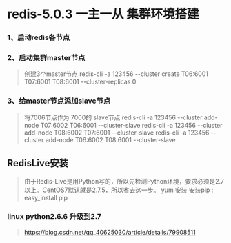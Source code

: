 
# redis-5.0.3 一主一从 集群环境搭建

### 1、启动redis各节点

### 2、启动集群master节点
   > 创建3个master节点
   > redis-cli -a 123456 --cluster create T06:6001 T07:6001 T08:6001 --cluster-replicas 0
   
### 3、给master节点添加slave节点
   > 将7006节点作为 7000的 slave节点
   > redis-cli -a 123456 --cluster add-node T07:6002 T06:6001 --cluster-slave
   > redis-cli -a 123456 --cluster add-node T08:6002 T07:6001 --cluster-slave
   > redis-cli -a 123456 --cluster add-node T06:6002 T08:6001 --cluster-slave

## RedisLive安装
 > 由于Redis-Live是用Python写的，所以先检测Python环境，要求必须是2.7以上。CentOS7默认就是2.7.5，所以省去这一步。
 > yum 安装 
 > 安装pip : easy_install pip
 
### linux python2.6.6 升级到2.7
> https://blog.csdn.net/qq_40625030/article/details/79908511
 
